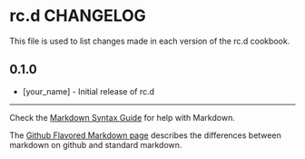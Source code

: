 rc.d CHANGELOG
==============

This file is used to list changes made in each version of the rc.d cookbook.

0.1.0
-----
- [your_name] - Initial release of rc.d

- - -
Check the [Markdown Syntax Guide](http://daringfireball.net/projects/markdown/syntax) for help with Markdown.

The [Github Flavored Markdown page](http://github.github.com/github-flavored-markdown/) describes the differences between markdown on github and standard markdown.
